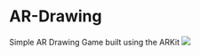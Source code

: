 # AR-Drawing
Simple AR Drawing Game built using the ARKit
![](https://media.giphy.com/media/xT0xeweyf8AqsZHeuc/giphy.gif)
